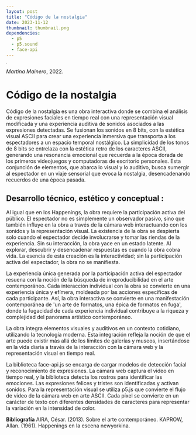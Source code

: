 ```yaml
---
layout: post
title: "Código de la nostalgia"
date: 2023-11-12
thumbnail: thumbnail.png
dependencies:
  - p5
  - p5.sound
  - face-api
---
```

<div id="asciiDiv" style="background-color: black; color: #fff; font-family: Courier; font-size: 12pt; line-height: 10pt;"></div>
    
  <video id="camVideo" autoplay muted playsinline width="1px"></video>
  <script defer src="sketch.js"></script>

_Martina Mainero_, 2022.

# **Código de la nostalgia**

Código de la nostalgia es una obra interactiva donde se combina el análisis de expresiones faciales en tiempo real con una representación visual modificada y una experiencia auditiva de sonidos asociados a las expresiones detectadas. Se fusionan los sonidos en 8 bits, con la estética visual ASCII para crear una experiencia inmersiva que transporta a los espectadores a un espacio temporal nostálgico. La simplicidad de los tonos de 8 bits se entrelaza con la estética retro de los caracteres ASCII, generando una resonancia emocional que recuerda a la época dorada de los primeros videojuegos y computadoras de escritorio personales. Esta conjunción de elementos, que abarca lo visual y lo auditivo, busca sumergir al espectador en un viaje sensorial que evoca la nostalgia, desencadenando recuerdos de una época pasada.

## **Desarrollo técnico, estético y conceptual :**

Al igual que en los Happenings, la obra requiere la participación activa del público. El espectador no es simplemente un observador pasivo, sino que también influye en la obra a través de la cámara web interactuando con los sonidos y la representación visual. La existencia de la obra se despierta solo cuando el espectador decide involucrarse y tomar las riendas de la experiencia. Sin su interacción, la obra yace en un estado latente. Al explorar, descubrir y desencadenar respuestas es cuando la obra cobra vida. La esencia de esta creación es la interactividad; sin la participación activa del espectador, la obra no se manifiesta.

La experiencia única generada por la participación activa del espectador resuena con la noción de la búsqueda de irreproducibilidad en el arte contemporáneo. Cada interacción individual con la obra se convierte en una experiencia única y efímera, moldeada por las acciones específicas de cada participante. Así, la obra interactiva se convierte en una manifestación contemporánea de 'un arte de formatos, una épica de formatos en fuga', donde la fugacidad de cada experiencia individual contribuye a la riqueza y complejidad del panorama artístico contemporáneo.

La obra integra elementos visuales y auditivos en un contexto cotidiano, utilizando la tecnología moderna. Esta integración refleja la noción de que el arte puede existir más allá de los límites de galerías y museos, insertándose en la vida diaria a través de la interacción con la cámara web y la representación visual en tiempo real.

La biblioteca face-api.js se encarga de cargar modelos de detección facial y reconocimiento de expresiones. La cámara web captura el video en tiempo real, y la biblioteca detecta los rostros para identificar las emociones. Las expresiones felices y tristes son identificadas y activan sonidos. Para la representación visual se utiliza p5.js que convierte el flujo de video de la cámara web en arte ASCII. Cada píxel se convierte en un carácter de texto con diferentes densidades de caracteres para representar la variación en la intensidad de color. 

**Bibliografía**
AIRA, César. (2013). Sobre el arte contemporáneo.
KAPROW, Allan. (1961). Happenings en la escena newyorkina.

